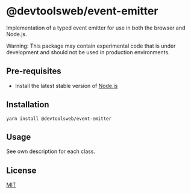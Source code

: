 # @devtoolsweb/event-emitter

Implementation of a typed event emitter for use in both the browser and Node.js.

Warning: This package may contain experimental code that is under development and should not be used in production environments.

## Pre-requisites

- Install the latest stable version of [Node.js](https://nodejs.org/en/)

## Installation

```
yarn install @devtoolsweb/event-emitter
```

## Usage

See own description for each class.

## License

[MIT](https://github.com/devtoolsweb/ts-goodies/blob/devtoolsweb/LICENSE)
